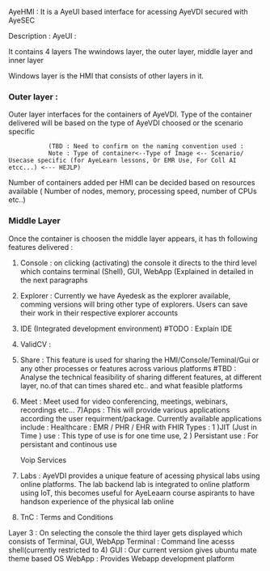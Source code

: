 
AyeHMI :
It is a AyeUI based interface for acessing AyeVDI secured with AyeSEC 

Description :
AyeUI :

It contains 4 layers The wwindows layer, the outer layer, middle layer and inner layer 

Windows layer is the HMI that consists of other layers in it.
### Outer layer : 
Outer layer interfaces for the containers of AyeVDI.
               Type of the container delivered will be based on  the type of AyeVDI choosed or the scenario specific 
               
               (TBD : Need to confirm on the naming convention used :
               Note : Type of container<--Type of Image <-- Scenario/ Usecase specific (for AyeLearn lessons, Or EMR Use, For Coll AI etcc...) <--- HEJLP)
               
Number of containers added per HMI can be decided based on resources available ( Number of nodes, memory, processing speed, number of CPUs etc..)

### Middle Layer
 Once the container is choosen the middle layer appears, it has th following features delivered :
 1) Console : 
   on clicking (activating) the console it directs to the third level which contains terminal (Shell), GUI, WebApp 
    (Explained in detailed in the next paragraphs
    
 2) Explorer : 
    Currently we have Ayedesk as the explorer available, comming versions will bring other type of explorers.
    Users can save their work in their respective explorer accounts
    
  3) IDE (Integrated development environment)
  #TODO : Explain IDE
  
  4) ValidCV :
  
  5) Share : 
      This feature is used for sharing the HMI/Console/Teminal/Gui or any other processes or features across various platforms
        #TBD : Analyse the technical feasibility of sharing different features, at different layer, no.of that can times shared etc.. and what feasible platforms
  6) Meet :
   Meet used for video conferencing, meetings, webinars, recordings etc...
7)Apps :
  This will provide various applications according the user requirment/package. 
  Currently available applications include :
  Healthcare  : EMR / PHR / EHR with FHIR 
                 Types :
                 1 )JIT (Just in Time ) use :
                       This type of use is for one time use, 
                 2 ) Persistant use : For persistant and continous use
                 
      Voip Services
                 
  8) Labs :
       AyeVDI provides a unique feature of acessing physical labs using online platforms.
       The lab backend lab is integrated to online platform using IoT, this becomes useful for AyeLeaarn course aspirants to have handson experience of the physical lab online
  9) TnC : Terms and Conditions
          
                       
                       
   Layer 3 :
    On selecting the console the third layer gets displayed which consists of Terminal, GUI, WebApp
    Terminal : Command line acesss shell(currently restricted to 4)
    GUI : Our current version gives ubuntu mate theme based OS
    WebApp : Provides Webapp development platform
    
                                            
 
     
               
